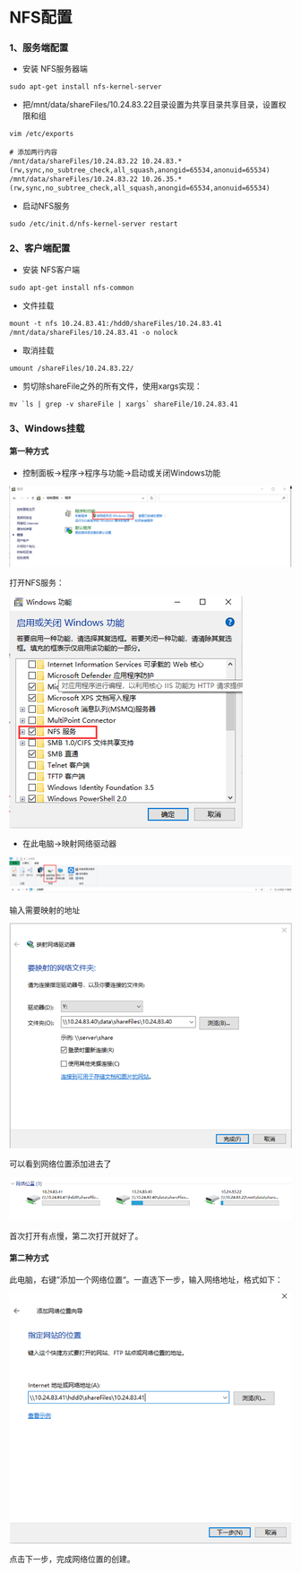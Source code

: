 # NFS配置

### 1、服务端配置

- 安装 NFS服务器端

```
sudo apt-get install nfs-kernel-server 
```

- 把/mnt/data/shareFiles/10.24.83.22目录设置为共享目录共享目录，设置权限和组


```
vim /etc/exports

# 添加两行内容
/mnt/data/shareFiles/10.24.83.22 10.24.83.*(rw,sync,no_subtree_check,all_squash,anongid=65534,anonuid=65534)
/mnt/data/shareFiles/10.24.83.22 10.26.35.*(rw,sync,no_subtree_check,all_squash,anongid=65534,anonuid=65534)
```

- 启动NFS服务


```
sudo /etc/init.d/nfs-kernel-server restart
```

### 2、客户端配置

- 安装 NFS客户端

```
sudo apt-get install nfs-common
```

- 文件挂载


```
mount -t nfs 10.24.83.41:/hdd0/shareFiles/10.24.83.41 /mnt/data/shareFiles/10.24.83.41 -o nolock
```

- 取消挂载


```
umount /shareFiles/10.24.83.22/
```

- 剪切除shareFile之外的所有文件，使用xargs实现：


```
mv `ls | grep -v shareFile | xargs` shareFile/10.24.83.41
```



### 3、Windows挂载

#### 第一种方式

- 控制面板->程序->程序与功能->启动或关闭Windows功能

![](figs.assets/image-20230529113931100.png)

打开NFS服务：

![](figs.assets/image-20230529113955298.png)

- 在此电脑->映射网络驱动器


![](figs.assets/image-20230529114110779.png)

输入需要映射的地址

![](figs.assets/image-20230529114132530.png)

可以看到网络位置添加进去了

![](figs.assets/image-20230529120210014.png)

首次打开有点慢，第二次打开就好了。

#### 第二种方式

​	此电脑，右键”添加一个网络位置“。一直选下一步，输入网络地址，格式如下：

![](figs.assets/image-20230529152931965.png)

点击下一步，完成网络位置的创建。